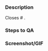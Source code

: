 <!-- Please make your PR title above^ match this format:  -->
<!-- chXXXX: Short summary of what this does -->
<!-- If there is no corresponding ticket for this PR, use standard Postlight commit naming -->

### Description

<!-- Describe what changes this PR makes in the present tense -->

Closes # .

### Steps to QA

<!-- If this is a feature, what are the steps to try it out? -->
<!-- If this is a bug-fix, how do we verify the fix? -->

### Screenshot/GIF

<!-- If this PR has a visual result, screenshot or record it and paste here. If not, delete this section. -->
